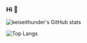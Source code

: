 ### Hi 👋

<!--
**keiseithunder/keiseithunder** is a ✨ _special_ ✨ repository because its `README.md` (this file) appears on your GitHub profile.
Here are some ideas to get you started:

- 🔭 I’m currently working on ...
- 🌱 I’m currently learning ...
- 👯 I’m looking to collaborate on ...
- 🤔 I’m looking for help with ...
- 💬 Ask me about ...
- 📫 How to reach me: ...
- 😄 Pronouns: ...
- ⚡ Fun fact: ...
-->

![keiseithunder's GitHub stats](https://github-readme-stats.vercel.app/api?username=keiseithunder&show_icons=true&theme=dracula)

![Top Langs](https://github-readme-stats.vercel.app/api/top-langs/?username=keiseithunder&layout=compact)
